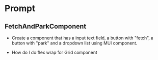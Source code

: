 # Prompt

## FetchAndParkComponent

-   Create a component that has a input text field, a button with "fetch", a button with "park" and a dropdown list using MUI component.

-   How do I do flex wrap for Grid component
